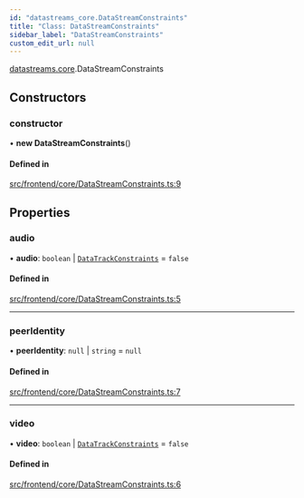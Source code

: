 ```yaml
---
id: "datastreams_core.DataStreamConstraints"
title: "Class: DataStreamConstraints"
sidebar_label: "DataStreamConstraints"
custom_edit_url: null
---
```


[datastreams.core](../modules/datastreams_core).DataStreamConstraints

## Constructors

### constructor

• **new DataStreamConstraints**()

#### Defined in

[src/frontend/core/DataStreamConstraints.ts:9](https://github.com/brainsatplay/datastreams-api/blob/b373a8f/src/frontend/core/DataStreamConstraints.ts#L9)

## Properties

### audio

• **audio**: `boolean` \| [`DataTrackConstraints`](datastreams_core.DataTrackConstraints) = `false`

#### Defined in

[src/frontend/core/DataStreamConstraints.ts:5](https://github.com/brainsatplay/datastreams-api/blob/b373a8f/src/frontend/core/DataStreamConstraints.ts#L5)

___

### peerIdentity

• **peerIdentity**: ``null`` \| `string` = `null`

#### Defined in

[src/frontend/core/DataStreamConstraints.ts:7](https://github.com/brainsatplay/datastreams-api/blob/b373a8f/src/frontend/core/DataStreamConstraints.ts#L7)

___

### video

• **video**: `boolean` \| [`DataTrackConstraints`](datastreams_core.DataTrackConstraints) = `false`

#### Defined in

[src/frontend/core/DataStreamConstraints.ts:6](https://github.com/brainsatplay/datastreams-api/blob/b373a8f/src/frontend/core/DataStreamConstraints.ts#L6)
